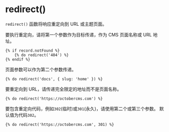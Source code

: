 # redirect()

`redirect()` 函数将响应重定向到 URL 或主题页面。

要执行重定向，请将第一个参数作为目标传递，作为 CMS 页面名称或 URL 地址。

```twig
{% if record.notFound %}
    {% do redirect('404') %}
{% endif %}
```

页面参数可以作为第二个参数传递。

```twig
{% do redirect('docs', { slug: 'home' }) %}
```

要重定向到 URL，请传递完全限定的地址而不是页面名称。

```twig
{% do redirect('https://octobercms.com') %}
```

要包含重定向代码，例如`302`(临时)或`301`(永久)，请使用第二个或第三个参数。 默认值为代码`302`。

```twig
{% do redirect('https://octobercms.com', 301) %}
```
